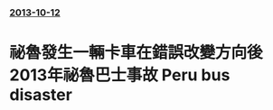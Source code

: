 ### [2013-10-12](/news/2013/10/12/index.md)

##### 
#  祕魯發生一輛卡車在錯誤改變方向後2013年祕魯巴士事故 Peru bus disaster



